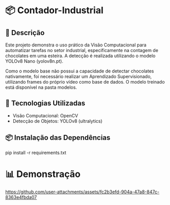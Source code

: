 # 📦 Contador-Industrial

## 📄 Descrição
Este projeto demonstra o uso prático da Visão Computacional para automatizar tarefas no setor industrial, especificamente na contagem de chocolates em uma esteira. A detecção é realizada utilizando o modelo YOLOv8 Nano (yolov8n.pt).

Como o modelo base não possui a capacidade de detectar chocolates nativamente, foi necessário realizar um Aprendizado Supervisionado, utilizando frames do próprio vídeo como base de dados. O modelo treinado está disponível na pasta modelos.

## 🚀 Tecnologias Utilizadas
- Visão Computacional: OpenCV
- Detecção de Objetos: YOLOv8 (ultralytics)

## 📦 Instalação das Dependências
pip install -r requirements.txt

# 📊 Demonstração
https://github.com/user-attachments/assets/fc2b3efd-904a-47a8-847c-8363e4fbda07
